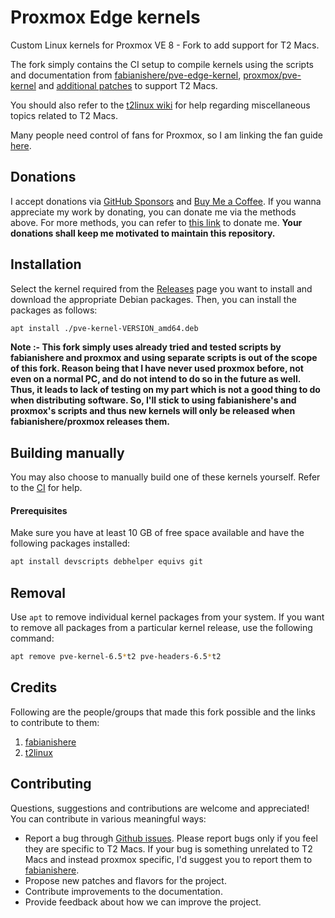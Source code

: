 

# Proxmox Edge kernels

Custom Linux kernels for Proxmox VE 8 - Fork to add support for T2 Macs.

The fork simply contains the CI setup to compile kernels using the scripts and documentation from [fabianishere/pve-edge-kernel](https://github.com/fabianishere/pve-edge-kernel), [proxmox/pve-kernel](https://github.com/proxmox/pve-kernel) and [additional patches](https://github.com/t2linux/linux-t2-patches) to support T2 Macs.

You should also refer to the [t2linux wiki](https://wiki.t2linux.org/) for help regarding miscellaneous topics related to T2 Macs.

Many people need control of fans for Proxmox, so I am linking the fan guide [here](https://wiki.t2linux.org/guides/fan/).

## Donations

I accept donations via [GitHub Sponsors](https://github.com/sponsors/AdityaGarg8) and [Buy Me a Coffee](https://www.buymeacoffee.com/gargadityav). If you wanna appreciate my work by donating, you can donate me via the methods above. For more methods, you can refer to [this link](https://wiki.t2linux.org/contribute/#support-our-maintainers) to donate me. **Your donations shall keep me motivated to maintain this repository.**

## Installation
Select the kernel required from the [Releases](https://github.com/AdityaGarg8/pve-edge-kernel-t2/releases)
page you want to install and download the appropriate Debian packages.
Then, you can install the packages as follows:

```sh
apt install ./pve-kernel-VERSION_amd64.deb
```

**Note :- This fork simply uses already tried and tested scripts by fabianishere and proxmox and using separate scripts is out of the scope of this fork. Reason being that I have never used proxmox before, not even on a normal PC, and do not intend to do so in the future as well. Thus, it leads to lack of testing on my part which is not a good thing to do when distributing software. So, I'll stick to using fabianishere's and proxmox's scripts and thus new kernels will only be released when fabianishere/proxmox releases them.**

## Building manually
You may also choose to manually build one of these kernels yourself. Refer to the [CI](https://github.com/AdityaGarg8/pve-edge-kernel-t2/blob/master/.github/workflows/build.yml) for help.

#### Prerequisites
Make sure you have at least 10 GB of free space available and have the following
packages installed:

```bash
apt install devscripts debhelper equivs git
```

## Removal
Use `apt` to remove individual kernel packages from your system. If you want
to remove all packages from a particular kernel release, use the following
command:

```bash
apt remove pve-kernel-6.5*t2 pve-headers-6.5*t2
```

## Credits
Following are the people/groups that made this fork possible and the links to contribute to them:
1. [fabianishere](https://www.buymeacoffee.com/fabianishere)
2. [t2linux](https://wiki.t2linux.org/contribute/)

## Contributing
Questions, suggestions and contributions are welcome and appreciated!
You can contribute in various meaningful ways:

* Report a bug through [Github issues](https://github.com/AdityaGarg8/pve-edge-kernel-t2/issues). Please report bugs only if you feel they are specific to T2 Macs. If your bug is something unrelated to T2 Macs and instead proxmox specific, I'd suggest you to report them to [fabianishere](https://github.com/fabianishere/pve-edge-kernel).
* Propose new patches and flavors for the project.
* Contribute improvements to the documentation.
* Provide feedback about how we can improve the project.
